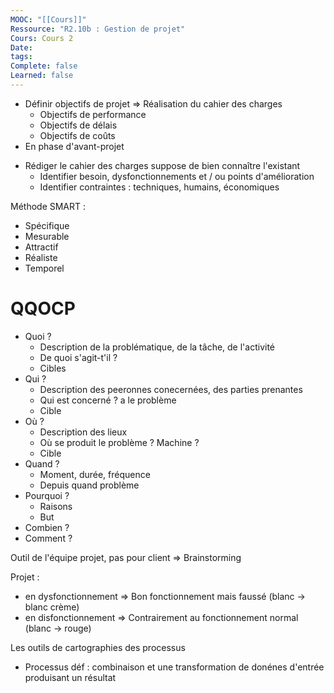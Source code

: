 ```yaml
---
MOOC: "[[Cours]]"
Ressource: "R2.10b : Gestion de projet"
Cours: Cours 2
Date: 
tags: 
Complete: false
Learned: false
---
```

* Définir objectifs de projet ⇒ Réalisation du cahier des charges
	* Objectifs de performance
	* Objectifs de délais
	* Objectifs de coûts
* En phase d'avant-projet

- Rédiger le cahier des charges suppose de bien connaître l'existant
	- Identifier besoin, dysfonctionnements et / ou points d'amélioration
	- Identifier contraintes : techniques, humains, économiques

Méthode SMART :
- Spécifique
- Mesurable
- Attractif
- Réaliste
- Temporel

# QQOCP
- Quoi ?
	- Description de la problématique, de la tâche, de l'activité
	- De quoi s'agit-t'il ?
	- Cibles
- Qui ?
	- Description des peeronnes conecernées, des parties prenantes
	- Qui est concerné ? a le problème
	- Cible
- Où ?
	- Description des lieux
	- Où se produit le problème ? Machine ?
	- Cible
- Quand ?
	- Moment, durée, fréquence
	- Depuis quand problème
- Pourquoi ?
	- Raisons
	- But
- Combien ?
- Comment ?

Outil de l'équipe projet, pas pour client
⇒ Brainstorming


Projet :
- en dysfonctionnement ⇒ Bon fonctionnement mais faussé (blanc → blanc crème)
- en disfonctionnement ⇒ Contrairement au fonctionnement normal (blanc → rouge)

Les outils de cartographies des processus
- Processus déf : combinaison et une transformation de donénes d'entrée produisant un résultat